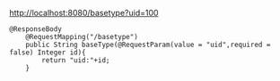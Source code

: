 [http://localhost:8080/basetype?uid=100](http://localhost:8080/basetype?uid=100)
```
@ResponseBody
    @RequestMapping("/basetype")
    public String baseType(@RequestParam(value = "uid",required = false) Integer id){
        return "uid:"+id;
    }
```
